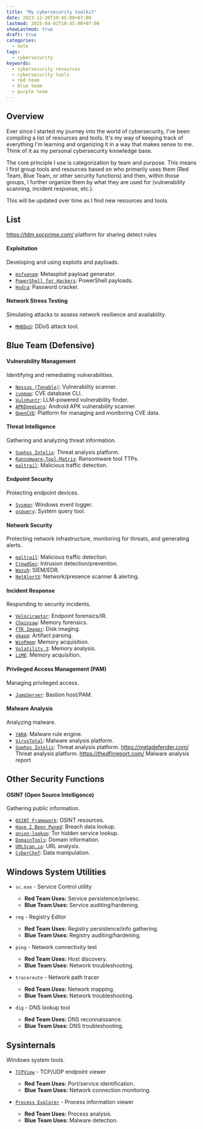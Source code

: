 ```yaml
---
title: "My cybersecurity toolkit"
date: 2023-12-30T19:45:00+07:00
lastmod: 2025-04-02T19:45:00+07:00
showLastmod: true
draft: true
categories:
  - note
tags:
  - cybersecurity
keywords:
  - cybersecurity resources
  - cybersecurity tools
  - red team
  - blue team
  - purple team
---
```

## Overview

Ever since I started my journey into the world of cybersecurity, I've been compiling a list of resources and tools. It's my way of keeping track of everything I'm learning and organizing it in a way that makes sense to me. Think of it as my personal cybersecurity knowledge base.

The core principle I use is categorization by team and purpose. This means I first group tools and resources based on who primarily uses them (Red Team, Blue Team, or other security functions) and then, within those groups, I further organize them by what they are used for (vulnerability scanning, incident response, etc.).

This will be updated over time as I find new resources and tools.

## List

https://tdm.socprime.com/ platform for  sharing detect rules


####   Exploitation

Developing and using exploits and payloads.

* [`msfvenom`](https://www.metasploit.com/): Metasploit payload generator.
* [`PowerShell for Hackers`](https://github.com/I-Am-Jakoby/PowerShell-for-Hackers): PowerShell payloads.
* [`Hydra`](https://github.com/vanhauser-thc/thc-hydra): Password cracker.

####   Network Stress Testing

Simulating attacks to assess network resilience and availability.

* [`MHDDoS`](https://github.com/MatrixTM/MHDDoS): DDoS attack tool.

##   Blue Team (Defensive)

####   Vulnerability Management

Identifying and remediating vulnerabilities.

* [`Nessus (Tenable)`](https://www.tenable.com/products/nessus): Vulnerability scanner.
* [`cvemap`](https://github.com/projectdiscovery/cvemap): CVE database CLI.
* [`Vulnhuntr`](https://github.com/protectai/vulnhuntr): LLM-powered vulnerability finder.
* [`APKDeepLens`](https://github.com/21hsmw/APKDeepLens): Android APK vulnerability scanner.
* [`OpenCVE`](https://github.com/opencve/opencve): Platform for managing and monitoring CVE data.

####   Threat Intelligence

Gathering and analyzing threat information.

* [`Sophos Intelix`](https://intelix.sophos.com/): Threat analysis platform.
* [`Ransomware-Tool-Matrix`](https://github.com/BushidoUK/Ransomware-Tool-Matrix): Ransomware tool TTPs.
* [`maltrail`](https://github.com/stamparm/maltrail): Malicious traffic detection.

####   Endpoint Security

Protecting endpoint devices.

* [`Sysmon`](https://learn.microsoft.com/en-us/sysinternals/downloads/sysmon): Windows event logger.
* [`osquery`](https://osquery.io/): System query tool.

####   Network Security

Protecting network infrastructure, monitoring for threats, and generating alerts.

* [`maltrail`](https://github.com/stamparm/maltrail): Malicious traffic detection.
* [`CrowdSec`](https://crowdsec.net/): Intrusion detection/prevention.
* [`Wazuh`](https://wazuh.com/): SIEM/EDR.
* [`NetAlertX`](https://github.com/jokob-sk/NetAlertX): Network/presence scanner & alerting.

####   Incident Response

Responding to security incidents.

* [`Velociraptor`](https://github.com/Velocidex/velociraptor): Endpoint forensics/IR.
* [`Chainsaw`](https://github.com/WithSecureLabs/chainsaw): Memory forensics.
* [`FTK Imager`](https://accessdata.com/products-services/forensic-toolkit-ftk-imager): Disk imaging.
* [`gkape`](https://ericzimmerman.github.io/KapeDocs/#!Pages\5.-gkape.md): Artifact parsing.
* [`WinPmem`](https://github.com/Velocidex/WinPmem): Memory acquisition.
* [`Volatility 3`](https://github.com/volatilityfoundation/volatility3): Memory analysis.
* [`LiME`](https://github.com/504ensicsLabs/LiME): Memory acquisition.

####   Privileged Access Management (PAM)

Managing privileged access.

* [`JumpServer`](https://github.com/jumpserver/jumpserver): Bastion host/PAM.


####   Malware Analysis

Analyzing malware.

* [`YARA`](https://virustotal.github.io/yara/): Malware rule engine.
* [`VirusTotal`](https://www.virustotal.com/): Malware analysis platform.
* [`Sophos Intelix`](https://intelix.sophos.com/): Threat analysis platform.
https://metadefender.com/ Threat analysis platform.
https://thedfirreport.com/ Malware analysis report

##   Other Security Functions

####   OSINT (Open Source Intelligence)

Gathering public information.

* [`OSINT Framework`](https://osintframework.com/): OSINT resources.
* [`Have I Been Pwned`](https://haveibeenpwned.com/): Breach data lookup.
* [`onion-lookup`](https://github.com/ail-project/onion-lookup): Tor hidden service lookup.
* [`DomainTools`](https://www.domaintools.com/): Domain information.
* [`URLScan.io`](https://urlscan.io/): URL analysis.
* [`CyberChef`](https://gchq.github.io/CyberChef/): Data manipulation.

##   Windows System Utilities

* `sc.exe` - Service Control utility
    * **Red Team Uses:** Service persistence/privesc.
    * **Blue Team Uses:** Service auditing/hardening.

* `reg` - Registry Editor
    * **Red Team Uses:** Registry persistence/info gathering.
    * **Blue Team Uses:** Registry auditing/hardening.

* `ping` - Network connectivity test
    * **Red Team Uses:** Host discovery.
    * **Blue Team Uses:** Network troubleshooting.

* `traceroute` - Network path tracer
    * **Red Team Uses:** Network mapping.
    * **Blue Team Uses:** Network troubleshooting.

* `dig` - DNS lookup tool
    * **Red Team Uses:** DNS reconnaissance.
    * **Blue Team Uses:** DNS troubleshooting.

##   Sysinternals

Windows system tools.

* [`TCPView`](https://learn.microsoft.com/en-us/sysinternals/downloads/tcpview) - TCP/UDP endpoint viewer
    * **Red Team Uses:** Port/service identification.
    * **Blue Team Uses:** Network connection monitoring.

* [`Process Explorer`](https://learn.microsoft.com/en-us/sysinternals/downloads/process-explorer) - Process information viewer
    * **Red Team Uses:** Process analysis.
    * **Blue Team Uses:** Malware detection.